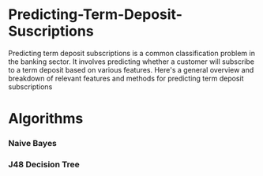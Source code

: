 # Predicting-Term-Deposit-Suscriptions
Predicting term deposit subscriptions is a common classification problem in the banking sector. It involves predicting whether a customer will subscribe to a term deposit based on various features. Here's a general overview and breakdown of relevant features and methods for predicting term deposit subscriptions

# Algorithms
### Naive Bayes
### J48 Decision Tree
